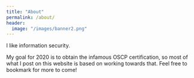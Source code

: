 ```yaml
---
title: "About"
permalink: /about/
header:
  image: "/images/banner2.png"
---
```


I like information security.

My goal for 2020 is to obtain the infamous OSCP certification, so most of what I post on this website is based on working towards that. Feel free to bookmark for more to come!
